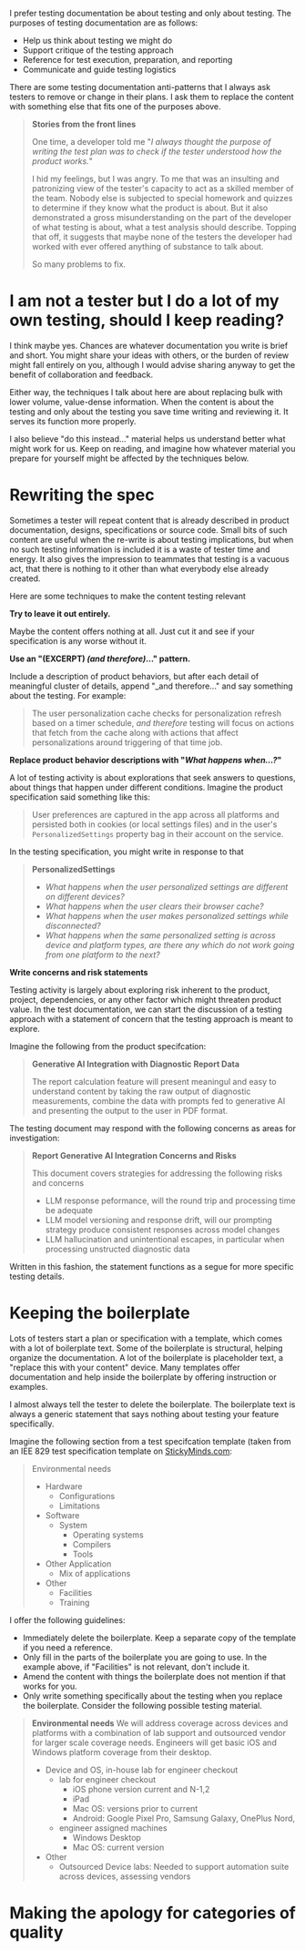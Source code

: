 I prefer testing documentation be about testing and only about testing.
The purposes of testing documentation are as follows:
- Help us think about testing we might do
- Support critique of the testing approach
- Reference for test execution, preparation, and reporting
- Communicate and guide testing logistics

There are some testing documentation anti-patterns that I
always ask testers to remove or change in their plans. I ask
them to replace the content with something else that fits
one of the purposes above.

> __Stories from the front lines__
>
> One time, a developer told me "_I always thought the
> purpose of writing the test plan was to check if the tester
> understood how the product works._"
>
> I hid my feelings, but I was angry. To me that
> was an insulting and patronizing view of the tester's
> capacity to act as a skilled member of the team. Nobody
> else is subjected to special homework and quizzes to determine
> if they know what the product is about. But it also
> demonstrated a gross misunderstanding on the part of the
> developer of what testing is about, what a test analysis
> should describe. Topping that off, it suggests that maybe
> none of the testers the developer had worked with ever
> offered anything of substance to talk about.
>
> So many problems to fix.

I am not a tester but I do a lot of my own testing, should I keep reading?
=========================================================
I think maybe yes. Chances are whatever documentation you write is
brief and short. You might share your ideas with others, or the
burden of review might fall entirely on you, although I would advise
sharing anyway to get the benefit of collaboration and feedback.

Either way, the techniques I talk about here are about replacing bulk
with lower volume, value-dense information. When the content is about
the testing and only about the testing you save time writing and
reviewing it. It serves its function more properly.

I also believe "do this instead..." material helps us understand
better what might work for us. Keep on reading, and imagine how whatever
material you prepare for yourself might be affected by the techniques
below.

Rewriting the spec
=========================================================
Sometimes a tester will repeat content that is already described in
product documentation, designs, specifications or source code.
Small bits of such content are useful when the re-write
is about testing implications, but when no such testing
information is included it is a waste of tester time and
energy. It also gives the impression to teammates that testing
is a vacuous act, that there is nothing to it other
than what everybody else already created.


Here are some techniques to make the content testing
relevant

__Try to leave it out entirely.__

Maybe the content offers nothing at all. Just cut it and
see if your specification is any worse without it.

__Use an "(EXCERPT) _(and therefore)_..." pattern.__

Include a description of product behaviors, but after each
detail of meaningful cluster of details, append "_and therefore..."
and say something about the testing. For example:

> The user personalization cache checks for personalization refresh
> based on a timer schedule, _and therefore_ testing will focus on
> actions that fetch from the cache along with actions that affect
> personalizations around triggering of that time job.

__Replace product behavior descriptions with "_What happens when...?_"__

A lot of testing activity is about explorations that seek answers to
questions, about things that happen under different conditions. Imagine
the product specification said something like this:
> User preferences are captured in the app across all platforms and
> persisted both in cookies (or local settings files) and in the user's
> `PersonalizedSettings` property bag in their account on the service.

In the testing specification, you might write in response to that

> __PersonalizedSettings__
>- _What happens when the user personalized settings are different on different devices?_
>- _What happens when the user clears their browser cache?_
>- _What happens when the user makes personalized settings while disconnected?_
>- _What happens when the same personalized setting is across device and platform types, are there any which do not work going from one platform to the next?_

__Write concerns and risk statements__

Testing activity is largely about exploring risk inherent to
the product, project, dependencies, or any other factor
which might threaten product value. In the test documentation, we
can start the discussion of a testing approach with a statement of
concern that the testing approach is meant to explore.

Imagine the following from the product specifcation:
> __Generative AI Integration with Diagnostic Report Data__
> 
>  The report calculation feature will present meaningul and easy to
> understand content by taking the raw output of diagnostic
> measurements, combine the data with prompts fed to generative AI
> and presenting the output to the user in PDF format.

The testing document may respond with the following concerns as areas for
investigation:

> __Report Generative AI Integration Concerns and Risks__
> 
> This document covers strategies for addressing the following risks and concerns
> - LLM response peformance, will the round trip and processing time be adequate
> - LLM model versioning and response drift, will our prompting strategy produce consistent responses across model changes
> - LLM hallucination and unintentional escapes, in particular when processing unstructed diagnostic data

Written in this fashion, the statement functions as a segue for more
specific testing details.

Keeping the boilerplate
=========================================================
Lots of testers start a plan or specification with a template, which comes
with a lot of boilerplate text. Some of the boilerplate is structural, helping
organize the documentation. A lot of the boilerplate is placeholder text, a
"replace this with your content" device. Many templates offer documentation and help
inside the boilerplate by offering instruction or examples.

I almost always tell the tester to delete the boilerplate. The boilerplate
text is always a generic statement that says nothing about testing your
feature specifically.

Imagine the following section from a test specifcation template (taken from
an IEE 829 test specification template on <a href="https://www.stickyminds.com/sites/default/files/article/file/2013/Software%20Test%20Case%20Specification%20Template.pdf">
StickyMinds.com</a>:

> Environmental needs
> 
> - Hardware
>   - Configurations
>   - Limitations
> - Software
>   - System
>     - Operating systems
>     - Compilers
>     - Tools
> - Other Application
>   - Mix of applications
> - Other
>   - Facilities
>   - Training

I offer the following guidelines:
- Immediately delete the boilerplate. Keep a separate copy of the template if you need a reference.
- Only fill in the parts of the boilerplate you are going to use. In the example above, if "Facilities" is not relevant, don't include it.
- Amend the content with things the boilerplate does not mention if that works for you.
- Only write something specifically about the testing when you replace the boilerplate. Consider the following possible testing material.

> __Environmental needs__
> We will address coverage across devices and platforms with
> a combination of lab support and outsourced vendor for larger
> scale coverage needs. Engineers will get basic iOS and Windows
> platform coverage from their desktop.
> 
> - Device and OS, in-house lab for engineer checkout
>   - lab for engineer checkout
>     - iOS phone version current and N-1,2
>     - iPad
>     - Mac OS: versions prior to current
>     - Android: Google Pixel Pro, Samsung Galaxy, OnePlus Nord,
>   - engineer assigned machines
>     - Windows Desktop
>     - Mac OS: current version
> - Other
>   - Outsourced Device labs: Needed to support automation suite across devices, assessing vendors

Making the apology for categories of quality
=========================================================

